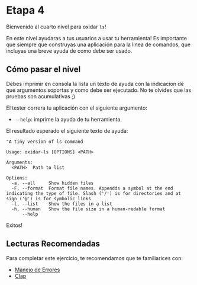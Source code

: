 # Etapa 4
Bienvenido al cuarto nivel para oxidar `ls`!

En este nivel ayudaras a tus usuarios a usar tu herramienta! Es importante que siempre que construyas una aplicación para la linea de comandos, que incluyas una breve ayuda de como debe ser usado.

## Cómo pasar el nivel

Debes imprimir en consola la lista un texto de ayuda con la indicacion de que argumentos soportas y como debe ser ejecutado. No te olvides que las pruebas son acumulativas ;) 

El tester correra tu aplicación con el siguiente argumento:
* `--help`: imprime la ayuda de tu herramienta.

El resultado esperado el siguiente texto de ayuda:
```
"A tiny version of ls command

Usage: oxidar-ls [OPTIONS] <PATH>

Arguments:
  <PATH>  Path to list

Options:
  -a, --all     Show hidden files
  -F, --format  Format file names. Appendds a symbol at the end indicating the type of file. Slash ('/') is for directories and at sign ('@') is for symbolic links
  -l, --list    Show the files in a list
  -h, --human   Show the file size in a human-redable format
      --help
```

Exitos!

## Lecturas Recomendadas
Para completar este ejercicio, te recomendamos que te familiarices con:
* [Manejo de Errores](https://doc.rust-lang.org/book/ch09-00-error-handling.html)
* [Clap](https://docs.rs/clap/latest/clap/)
